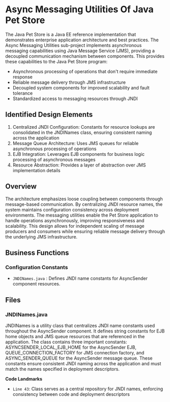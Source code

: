 # Async Messaging Utilities Of Java Pet Store

The Java Pet Store is a Java EE reference implementation that demonstrates enterprise application architecture and best practices. The Async Messaging Utilities sub-project implements asynchronous messaging capabilities using Java Message Service (JMS), providing a decoupled communication mechanism between components. This provides these capabilities to the Java Pet Store program:

- Asynchronous processing of operations that don't require immediate response
- Reliable message delivery through JMS infrastructure
- Decoupled system components for improved scalability and fault tolerance
- Standardized access to messaging resources through JNDI

## Identified Design Elements

1. Centralized JNDI Configuration: Constants for resource lookups are consolidated in the JNDINames class, ensuring consistent naming across the application
2. Message Queue Architecture: Uses JMS queues for reliable asynchronous processing of operations
3. EJB Integration: Leverages EJB components for business logic processing of asynchronous messages
4. Resource Abstraction: Provides a layer of abstraction over JMS implementation details

## Overview
The architecture emphasizes loose coupling between components through message-based communication. By centralizing JNDI resource names, the system maintains configuration consistency across deployment environments. The messaging utilities enable the Pet Store application to handle operations asynchronously, improving responsiveness and scalability. This design allows for independent scaling of message producers and consumers while ensuring reliable message delivery through the underlying JMS infrastructure.

## Business Functions

### Configuration Constants
- `JNDINames.java` : Defines JNDI name constants for AsyncSender component resources.

## Files
### JNDINames.java

JNDINames is a utility class that centralizes JNDI name constants used throughout the AsyncSender component. It defines string constants for EJB home objects and JMS queue resources that are referenced in the application. The class contains three important constants: ASYNCSENDER_LOCAL_EJB_HOME for the AsyncSender EJB, QUEUE_CONNECTION_FACTORY for JMS connection factory, and ASYNC_SENDER_QUEUE for the AsyncSender message queue. These constants ensure consistent JNDI naming across the application and must match the names specified in deployment descriptors.

 **Code Landmarks**
- `Line 43`: Class serves as a central repository for JNDI names, enforcing consistency between code and deployment descriptors

[Generated by the Sage AI expert workbench: 2025-03-29 21:37:00  https://sage-tech.ai/workbench]: #